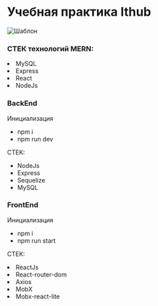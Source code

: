 # Учебная практика Ithub

![Шаблон](https://user-images.githubusercontent.com/73714921/124766129-4d6f3700-df3f-11eb-9ba9-ffd51daf3c4a.png)

### СТЕК технологий MERN:
<li>MySQL</li>
<li>Express</li>
<li>React</li>
<li>NodeJs</li>

### BackEnd

<p>Инициализация</p>
<ul>
<li>npm i</li>
<li>npm run dev</li>
</ul>
<p>СТЕК:</p>
<ul>
<li>NodeJs</li>
<li>Express</li>
<li>Sequelize</li>
<li>MySQL</li>
</ul>

### FrontEnd 

<p>Инициализация</p>
<ul>
<li>npm i</li>
<li>npm run start</li>
</ul>

<p>СТЕК:</p>
<li>ReactJs</li>
<li>React-router-dom</li>
<li>Axios</li>
<li>MobX</li>
<li>Mobx-react-lite</li>
